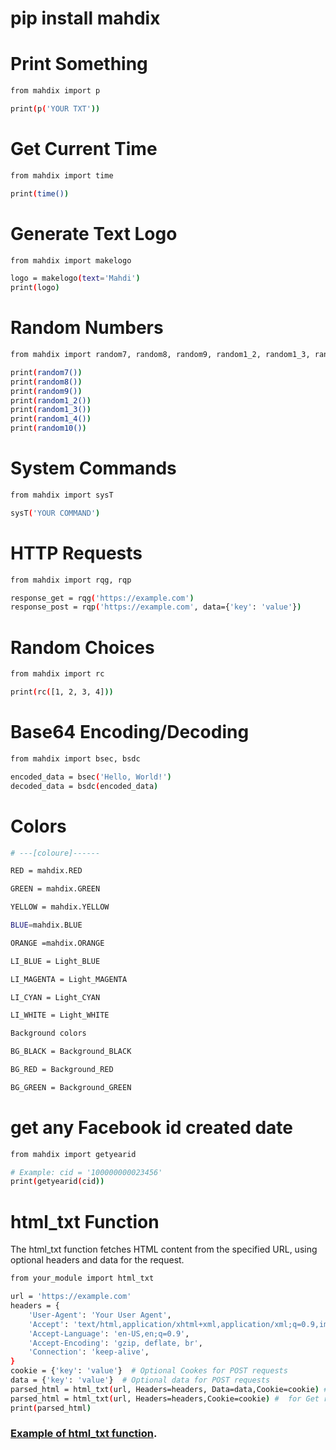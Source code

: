 # pip install mahdix

# Print Something
```bash
from mahdix import p

print(p('YOUR TXT'))
```
# Get Current Time
```bash
from mahdix import time

print(time())
```
# Generate Text Logo
```bash
from mahdix import makelogo

logo = makelogo(text='Mahdi')
print(logo)
```
# Random Numbers
```bash
from mahdix import random7, random8, random9, random1_2, random1_3, random1_4, random10

print(random7())
print(random8())
print(random9())
print(random1_2())
print(random1_3())
print(random1_4())
print(random10())
```
# System Commands
```bash
from mahdix import sysT

sysT('YOUR COMMAND')
```
# HTTP Requests
```bash
from mahdix import rqg, rqp

response_get = rqg('https://example.com')
response_post = rqp('https://example.com', data={'key': 'value'})
```
# Random Choices
```bash
from mahdix import rc

print(rc([1, 2, 3, 4]))

```
# Base64 Encoding/Decoding
```bash
from mahdix import bsec, bsdc

encoded_data = bsec('Hello, World!')
decoded_data = bsdc(encoded_data)
```
# Colors
```bash
# ---[coloure]------

RED = mahdix.RED

GREEN = mahdix.GREEN

YELLOW = mahdix.YELLOW

BLUE=mahdix.BLUE

ORANGE =mahdix.ORANGE

LI_BLUE = Light_BLUE

LI_MAGENTA = Light_MAGENTA

LI_CYAN = Light_CYAN

LI_WHITE = Light_WHITE

Background colors

BG_BLACK = Background_BLACK

BG_RED = Background_RED

BG_GREEN = Background_GREEN 

```
# get any Facebook id created date
```bash
from mahdix import getyearid

# Example: cid = '100000000023456'
print(getyearid(cid))
```
# html_txt Function
The html_txt function fetches HTML content from the specified URL, using optional headers and data for the request.
```bash
from your_module import html_txt

url = 'https://example.com'
headers = {
    'User-Agent': 'Your User Agent',
    'Accept': 'text/html,application/xhtml+xml,application/xml;q=0.9,image/webp,image/apng,*/*;q=0.8',
    'Accept-Language': 'en-US,en;q=0.9',
    'Accept-Encoding': 'gzip, deflate, br',
    'Connection': 'keep-alive',
}
cookie = {'key': 'value'}  # Optional Cookes for POST requests
data = {'key': 'value'}  # Optional data for POST requests
parsed_html = html_txt(url, Headers=headers, Data=data,Cookie=cookie) # data for POST requests 
parsed_html = html_txt(url, Headers=headers,Cookie=cookie) #  for Get requests 
print(parsed_html)
```
### [Example of  html_txt function](https://github.com/Shuvo-BBHH/mahdix/tree/main/html_txt).

